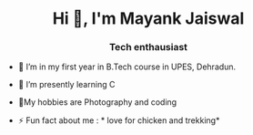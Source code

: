 <h1 align="center">Hi 👋, I'm Mayank Jaiswal </h1>
<h3 align="center"> Tech enthausiast </h3>

- 🔭 I’m in my first year in B.Tech  course in UPES, Dehradun.
- 🌱 I’m presently learning  C
- 💬My hobbies are Photography and coding

- ⚡ Fun fact about me :   * love for chicken and trekking*

